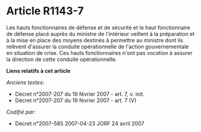 # Article R1143-7

Les hauts fonctionnaires de défense et de sécurité et le haut fonctionnaire de défense placé auprès du ministre de
l'intérieur veillent à la préparation et à la mise en place des moyens destinés à permettre au ministre dont ils relèvent
d'assurer la conduite opérationnelle de l'action gouvernementale en situation de crise. Ces hauts fonctionnaires n'ont pas
vocation à assurer la direction de cette conduite opérationnelle.

**Liens relatifs à cet article**

_Anciens textes_:

  - Décret n°2007-207 du 19 février 2007 - art. 7, v. init.
  - Décret n°2007-207 du 19 février 2007 - art. 7 (V)

_Codifié par_:

  - Décret n°2007-585 2007-04-23 JORF 24 avril 2007
